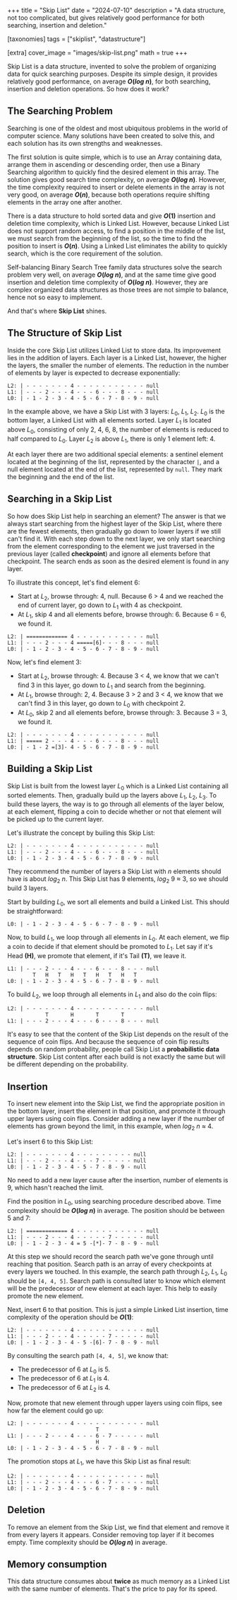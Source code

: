 +++
title = "Skip List"
date = "2024-07-10"
description = "A data structure, not too complicated, but gives relatively good performance for both searching, insertion and deletion."

[taxonomies]
tags = ["skiplist", "datastructure"]

[extra]
cover_image = "images/skip-list.png"
math = true
+++

Skip List is a data structure, invented to solve the problem of organizing data for quick searching purposes. Despite its simple design, it provides relatively good performance, on average **$O\lparen log~n\rparen$**, for both searching, insertion and deletion operations. So how does it work?

## The Searching Problem

Searching is one of the oldest and most ubiquitous problems in the world of computer science. Many solutions have been created to solve this, and each solution has its own strengths and weaknesses.

The first solution is quite simple, which is to use an Array containing data, arrange them in ascending or descending order, then use a Binary Searching algorithm to quickly find the desired element in this array. The solution gives good search time complexity, on average **$O\lparen log~n\rparen$**. However, the time complexity required to insert or delete elements in the array is not very good, on average **$O\lparen n\rparen$**, because both operations require shifting elements in the array one after another.

There is a data structure to hold sorted data and give **$O\lparen 1\rparen$** insertion and deletion time complexity, which is Linked List. However, because Linked List does not support random access, to find a position in the middle of the list, we must search from the beginning of the list, so the time to find the position to insert is **$O\lparen n\rparen$**. Using a Linked List eliminates the ability to quickly search, which is the core requirement of the solution.

Self-balancing Binary Search Tree family data structures solve the search problem very well, on average **$O\lparen log~n\rparen$**, and at the same time give good insertion and deletion time complexity of **$O\lparen log~n\rparen$**. However, they are complex organized data structures as those trees are not simple to balance, hence not so easy to implement.

And that's where **Skip List** shines.

## The Structure of Skip List

Inside the core Skip List utilizes Linked List to store data. Its improvement lies in the addition of layers. Each layer is a Linked List, however, the higher the layers, the smaller the number of elements. The reduction in the number of elements by layer is expected to decrease exponentially:

```
L2: | - - - - - - - 4 - - - - - - - - - - - null
L1: | - - - 2 - - - 4 - - - 6 - - - 8 - - - null
L0: | - 1 - 2 - 3 - 4 - 5 - 6 - 7 - 8 - 9 - null
```

In the example above, we have a Skip List with 3 layers: $L_0$, $L_1$, $L_2$. $L_0$ is the bottom layer, a Linked List with all elements sorted. Layer $L_1$ is located above $L_0$, consisting of only 2, 4, 6, 8, the number of elements is reduced to half compared to $L_0$. Layer $L_2$ is above $L_1$, there is only 1 element left: 4.

At each layer there are two additional special elements: a sentinel element located at the beginning of the list, represented by the character `|`, and a null element located at the end of the list, represented by `null`. They mark the beginning and the end of the list.

## Searching in a Skip List

So how does Skip List help in searching an element? The answer is that we always start searching from the highest layer of the Skip List, where there are the fewest elements, then gradually go down to lower layers if we still can't find it. With each step down to the next layer, we only start searching from the element corresponding to the element we just traversed in the previous layer (called **checkpoint**) and ignore all elements before that checkpoint. The search ends as soon as the desired element is found in any layer.

To illustrate this concept, let's find element 6:

- Start at $L_2$, browse through: 4, null. Because 6 > 4 and we reached the end of current layer, go down to $L_1$ with 4 as checkpoint.
- At $L_1$, skip 4 and all elements before, browse through: 6. Because 6 = 6, we found it.

```
L2: | ============= 4 - - - - - - - - - - - null
L1: | - - - 2 - - - 4 =====[6]- - - 8 - - - null
L0: | - 1 - 2 - 3 - 4 - 5 - 6 - 7 - 8 - 9 - null
```

Now, let's find element 3:

- Start at $L_2$, browse through: 4. Because 3 < 4, we know that we can't find 3 in this layer, go down to $L_1$ and search from the beginning.
- At $L_1$, browse through: 2, 4. Because 3 > 2 and 3 < 4, we know that we can't find 3 in this layer, go down to $L_0$ with checkpoint 2.
- At $L_0$, skip 2 and all elements before, browse through: 3. Because 3 = 3, we found it.

```
L2: | - - - - - - - 4 - - - - - - - - - - - null
L1: | ===== 2 - - - 4 - - - 6 - - - 8 - - - null
L0: | - 1 - 2 =[3]- 4 - 5 - 6 - 7 - 8 - 9 - null
```

## Building a Skip List

Skip List is built from the lowest layer $L_0$ which is a Linked List containing all sorted elements. Then, gradually build up the layers above $L_1$, $L_2$, $L_3$. To build these layers, the way is to go through all elements of the layer below, at each element, flipping a coin to decide whether or not that element will be picked up to the current layer.

Let's illustrate the concept by builing this Skip List:

```
L2: | - - - - - - - 4 - - - - - - - - - - - null
L1: | - - - 2 - - - 4 - - - 6 - - - 8 - - - null
L0: | - 1 - 2 - 3 - 4 - 5 - 6 - 7 - 8 - 9 - null
```

They recommend the number of layers a Skip List with $n$ elements should have is about $log_2~n$. This Skip List has 9 elements, $log_2~9~\approx~3$, so we should build 3 layers.

Start by building $L_0$, we sort all elements and build a Linked List. This should be straightforward:

```
L0: | - 1 - 2 - 3 - 4 - 5 - 6 - 7 - 8 - 9 - null
```

Now, to build $L_1$, we loop through all elements in $L_0$. At each element, we flip a coin to decide if that element should be promoted to $L_1$. Let say if it's Head **(H)**, we promote that element, if it's Tail **(T)**, we leave it.

```
L1: | - - - 2 - - - 4 - - - 6 - - - 8 - - - null
        T   H   T   H   T   H   T   H   T
L0: | - 1 - 2 - 3 - 4 - 5 - 6 - 7 - 8 - 9 - null
```

To build $L_2$, we loop through all elements in $L_1$ and also do the coin flips:

```
L2: | - - - - - - - 4 - - - - - - - - - - - null
            T       H       T       T
L1: | - - - 2 - - - 4 - - - 6 - - - 8 - - - null
```

It's easy to see that the content of the Skip List depends on the result of the sequence of coin flips. And because the sequence of coin flip results depends on random probability, people call Skip List a **probabilistic data structure**. Skip List content after each build is not exactly the same but will be different depending on the probability.

## Insertion

To insert new element into the Skip List, we find the appropriate position in the bottom layer, insert the element in that position, and promote it through upper layers using coin flips. Consider adding a new layer if the number of elements has grown beyond the limit, in this example, when $log_2~n~\approx~4$.

Let's insert 6 to this Skip List:

```
L2: | - - - - - - - 4 - - - - - - - - - null
L1: | - - - 2 - - - 4 - - - 7 - - - - - null
L0: | - 1 - 2 - 3 - 4 - 5 - 7 - 8 - 9 - null
```

No need to add a new layer cause after the insertion, number of elements is 9, which hasn't reached the limit.

Find the position in $L_0$, using searching procedure described above. Time complexity should be **$O\lparen log~n\rparen$** in average. The position should be between 5 and 7:

```
L2: | ============= 4 - - - - - - - - - - - null
L1: | - - - 2 - - - 4 - - - - - 7 - - - - - null
L0: | - 1 - 2 - 3 - 4 = 5 -[*]- 7 - 8 - 9 - null
```

At this step we should record the search path we've gone through until reaching that position. Search path is an array of every checkpoints at every layers we touched. In this example, the search path through $L_2$, $L_1$, $L_0$ should be `[4, 4, 5]`. Search path is consulted later to know which element will be the predecessor of new element at each layer. This help to easily promote the new element.

Next, insert 6 to that position. This is just a simple Linked List insertion, time complexity of the operation should be **$O\lparen 1\rparen$**:

```
L2: | - - - - - - - 4 - - - - - - - - - - - null
L1: | - - - 2 - - - 4 - - - - - 7 - - - - - null
L0: | - 1 - 2 - 3 - 4 - 5 -[6]- 7 - 8 - 9 - null
```

By consulting the search path `[4, 4, 5]`, we know that:

- The predecessor of 6 at $L_0$ is 5.
- The predecessor of 6 at $L_1$ is 4.
- The predecessor of 6 at $L_2$ is 4.

Now, promote that new element through upper layers using coin flips, see how far the element could go up:

```
L2: | - - - - - - - 4 - - - - - - - - - - - null
                            T
L1: | - - - 2 - - - 4 - - - 6 - 7 - - - - - null
                            H
L0: | - 1 - 2 - 3 - 4 - 5 - 6 - 7 - 8 - 9 - null
```

The promotion stops at $L_1$, we have this Skip List as final result:

```
L2: | - - - - - - - 4 - - - - - - - - - - - null
L1: | - - - 2 - - - 4 - - - 6 - 7 - - - - - null
L0: | - 1 - 2 - 3 - 4 - 5 - 6 - 7 - 8 - 9 - null
```

## Deletion

To remove an element from the Skip List, we find that element and remove it from every layers it appears. Consider removing top layer if it becomes empty. Time complexity should be **$O\lparen log~n\rparen$** in average.

## Memory consumption

This data structure consumes about **twice** as much memory as a Linked List with the same number of elements. That's the price to pay for its speed.

